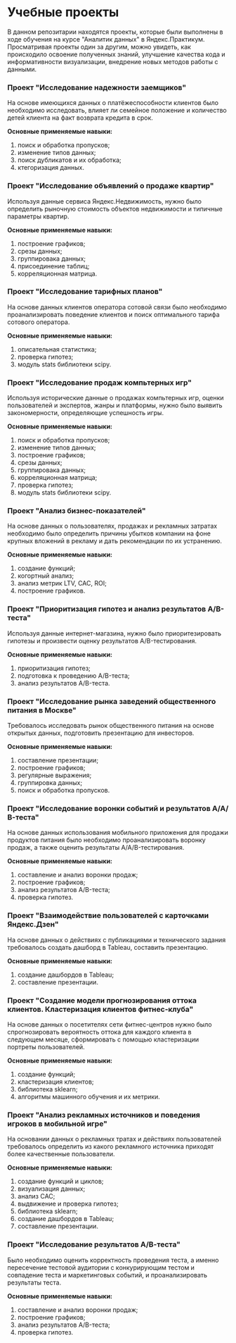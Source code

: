 # Учебные проекты

В данном репозитарии находятся проекты, которые были выполнены в ходе обучения на курсе "Аналитик данных" в Яндекс.Практикум.
Просматривая проекты один за другим, можно увидеть, как происходило освоение полученных знаний, улучшение качества кода и информативности визуализации, внедрение новых методов работы с данными.

### Проект "Исследование надежности заемщиков"

На основе имеющихся данных о платёжеспособности клиентов было необходимо исследовать, влияет ли семейное положение и количество детей клиента на факт возврата кредита в срок.

**Основные применяемые навыки:**

1. поиск и обработка пропусков;
2. изменение типов данных;
3. поиск дубликатов и их обработка;
4. ктегоризация данных.

### Проект "Исследование объявлений о продаже квартир"

Используя данные сервиса Яндекс.Недвижимость, нужно было определить рыночную стоимость объектов недвижимости и типичные параметры квартир.

**Основные применяемые навыки:**

1. построение графиков;
2. срезы данных;
3. группировака данных;
4. присоединение таблиц;
5. корреляционная матрица.

### Проект "Исследование тарифных планов"

На основе данных клиентов оператора сотовой связи было необходимо проанализировать поведение клиентов и поиск оптимального тарифа сотового оператора.

**Основные применяемые навыки:**

1. описательная статистика;
2. проверка гипотез;
3. модуль stats библиотеки scipy.

### Проект "Исследование продаж компьтерных игр"

Используя исторические данные о продажах компьтерных игр, оценки пользователей и экспертов, жанры и платформы, нужно было выявить закономерности, определяющие успешность игры.

**Основные применяемые навыки:**

1. поиск и обработка пропусков;
2. изменение типов данных;
3. построение графиков;
4. срезы данных;
5. группировака данных;
6. корреляционная матрица;
7. проверка гипотез;
8. модуль stats библиотеки scipy.

### Проект "Анализ бизнес-показателей"

На основе данных о пользователях, продажах и рекламных затратах необходимо было определить причины убытков компании на фоне крупных вложений в рекламу и дать рекомендации по их устранению.

**Основные применяемые навыки:**

1. создание функций;
2. когортный анализ;
3. анализ метрик LTV, CAC, ROI;
4. построение графиков.

### Проект "Приоритизация гипотез и анализ результатов A/B-теста"

Используя данные интернет-магазина, нужно было приоритезировать гипотезы и произвести оценку результатов A/B-тестирования.

**Основные применяемые навыки:**

1. приоритизация гипотез;
2. подготовка к проведению A/B-теста;
3. анализ результатов A/B-теста.

### Проект "Исследование рынка заведений общественного питания в Москве"

Требовалось исследовать рынок общественного питания на основе открытых данных, подготовить презентацию для инвесторов.

**Основные применяемые навыки:**

1. составление презентации;
2. построение графиков;
3. регулярные выражения;
4. группировка данных;
5. поиск и обработка пропусков.

### Проект "Исследование воронки событий и результатов А/А/В-теста"

На основе данных использования мобильного приложения для продажи продуктов питания было необходимо проанализировать воронку продаж, а также оценить результаты A/A/B-тестирования.

**Основные применяемые навыки:**

1. составление и анализ воронки продаж;
3. построение графиков;
4. анализ результатов A/B-теста;
5. проверка гипотез.

### Проект "Взаимодействие пользователей с карточками Яндекс.Дзен" 

На основе данных о действиях с публикациями и технического задания требовалось создать дашборд в Tableau, составить презентацию.

**Основные применяемые навыки:**

1. создание дашбордов в Tableau;
2. составление презентации.

### Проект "Создание модели прогнозирования оттока клиентов. Кластеризация клиентов фитнес-клуба" 

На основе данных о посетителях сети фитнес-центров нужно было спрогнозировать вероятность оттока для каждого клиента в следующем месяце, сформировать с помощью кластеризации портреты пользователей.

**Основные применяемые навыки:**

1. создание функций;
2. кластеризация клиентов;
3. библиотека sklearn;
4. алгоритмы машинного обучения и их метрики.

### Проект "Анализ рекламных источников и поведения игроков в мобильной игре"
На основании данных о рекламных тратах и действиях пользователей требовалось определить из какого рекламного источника приходят более качественные пользователи.

**Основные применяемые навыки:**

1. создание функций и циклов;
2. визуализация данных;
3. анализ CAC;
4. выдвижение и проверка гипотез;
5. библиотека sklearn;
6. создание дашбордов в Tableau;
7. составление презентации.

### Проект "Исследование результатов А/В-теста"

Было необходимо оценить корректность проведения теста, а именно пересечение тестовой аудитории с конкурирующим тестом и совпадение теста и маркетинговых событий, и проанализировать результаты теста.

**Основные применяемые навыки:**

1. составление и анализ воронки продаж;
3. построение графиков;
4. анализ результатов A/B-теста;
5. проверка гипотез.
